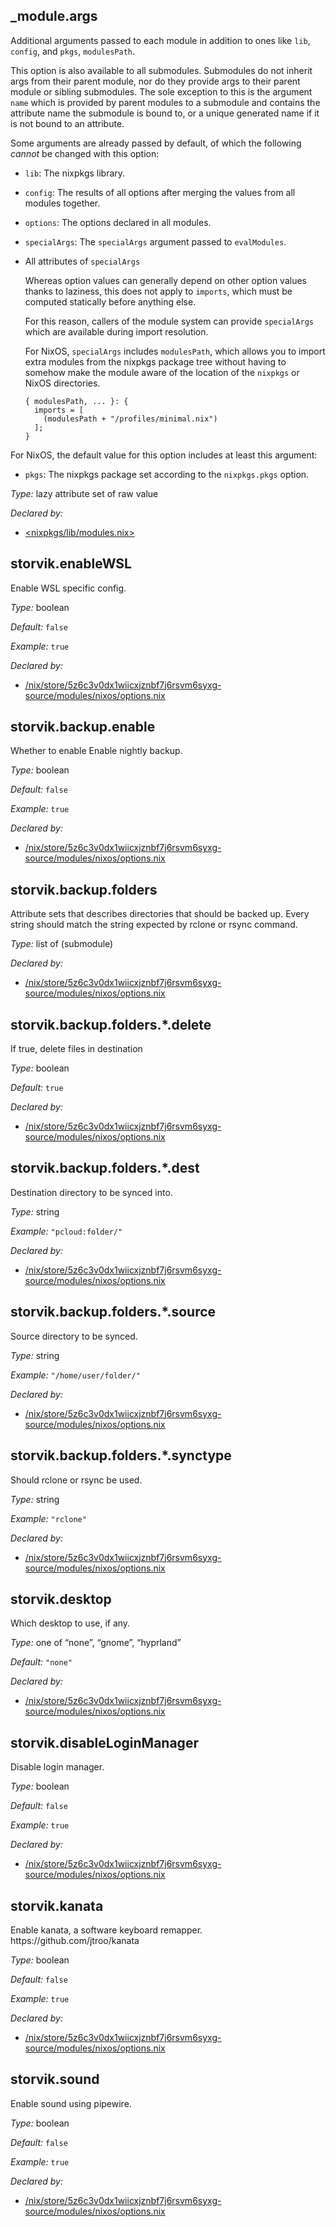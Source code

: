 ## _module\.args

Additional arguments passed to each module in addition to ones
like ` lib `, ` config `,
and ` pkgs `, ` modulesPath `\.

This option is also available to all submodules\. Submodules do not
inherit args from their parent module, nor do they provide args to
their parent module or sibling submodules\. The sole exception to
this is the argument ` name ` which is provided by
parent modules to a submodule and contains the attribute name
the submodule is bound to, or a unique generated name if it is
not bound to an attribute\.

Some arguments are already passed by default, of which the
following *cannot* be changed with this option:

 - ` lib `: The nixpkgs library\.

 - ` config `: The results of all options after merging the values from all modules together\.

 - ` options `: The options declared in all modules\.

 - ` specialArgs `: The ` specialArgs ` argument passed to ` evalModules `\.

 - All attributes of ` specialArgs `
   
   Whereas option values can generally depend on other option values
   thanks to laziness, this does not apply to ` imports `, which
   must be computed statically before anything else\.
   
   For this reason, callers of the module system can provide ` specialArgs `
   which are available during import resolution\.
   
   For NixOS, ` specialArgs ` includes
   ` modulesPath `, which allows you to import
   extra modules from the nixpkgs package tree without having to
   somehow make the module aware of the location of the
   ` nixpkgs ` or NixOS directories\.
   
   ```
   { modulesPath, ... }: {
     imports = [
       (modulesPath + "/profiles/minimal.nix")
     ];
   }
   ```

For NixOS, the default value for this option includes at least this argument:

 - ` pkgs `: The nixpkgs package set according to
   the ` nixpkgs.pkgs ` option\.



*Type:*
lazy attribute set of raw value

*Declared by:*
 - [\<nixpkgs/lib/modules\.nix>](https://github.com/NixOS/nixpkgs/blob//lib/modules.nix)



## storvik\.enableWSL



Enable WSL specific config\.



*Type:*
boolean



*Default:*
` false `



*Example:*
` true `

*Declared by:*
 - [/nix/store/5z6c3v0dx1wiicxjznbf7j6rsvm6syxg-source/modules/nixos/options\.nix](file:///nix/store/5z6c3v0dx1wiicxjznbf7j6rsvm6syxg-source/modules/nixos/options.nix)



## storvik\.backup\.enable



Whether to enable Enable nightly backup\.



*Type:*
boolean



*Default:*
` false `



*Example:*
` true `

*Declared by:*
 - [/nix/store/5z6c3v0dx1wiicxjznbf7j6rsvm6syxg-source/modules/nixos/options\.nix](file:///nix/store/5z6c3v0dx1wiicxjznbf7j6rsvm6syxg-source/modules/nixos/options.nix)



## storvik\.backup\.folders



Attribute sets that describes directories that should be
backed up\. Every string should match the string expected by
rclone or rsync command\.



*Type:*
list of (submodule)

*Declared by:*
 - [/nix/store/5z6c3v0dx1wiicxjznbf7j6rsvm6syxg-source/modules/nixos/options\.nix](file:///nix/store/5z6c3v0dx1wiicxjznbf7j6rsvm6syxg-source/modules/nixos/options.nix)



## storvik\.backup\.folders\.\*\.delete



If true, delete files in destination



*Type:*
boolean



*Default:*
` true `

*Declared by:*
 - [/nix/store/5z6c3v0dx1wiicxjznbf7j6rsvm6syxg-source/modules/nixos/options\.nix](file:///nix/store/5z6c3v0dx1wiicxjznbf7j6rsvm6syxg-source/modules/nixos/options.nix)



## storvik\.backup\.folders\.\*\.dest



Destination directory to be synced into\.



*Type:*
string



*Example:*
` "pcloud:folder/" `

*Declared by:*
 - [/nix/store/5z6c3v0dx1wiicxjznbf7j6rsvm6syxg-source/modules/nixos/options\.nix](file:///nix/store/5z6c3v0dx1wiicxjznbf7j6rsvm6syxg-source/modules/nixos/options.nix)



## storvik\.backup\.folders\.\*\.source



Source directory to be synced\.



*Type:*
string



*Example:*
` "/home/user/folder/" `

*Declared by:*
 - [/nix/store/5z6c3v0dx1wiicxjznbf7j6rsvm6syxg-source/modules/nixos/options\.nix](file:///nix/store/5z6c3v0dx1wiicxjznbf7j6rsvm6syxg-source/modules/nixos/options.nix)



## storvik\.backup\.folders\.\*\.synctype



Should rclone or rsync be used\.



*Type:*
string



*Example:*
` "rclone" `

*Declared by:*
 - [/nix/store/5z6c3v0dx1wiicxjznbf7j6rsvm6syxg-source/modules/nixos/options\.nix](file:///nix/store/5z6c3v0dx1wiicxjznbf7j6rsvm6syxg-source/modules/nixos/options.nix)



## storvik\.desktop



Which desktop to use, if any\.



*Type:*
one of “none”, “gnome”, “hyprland”



*Default:*
` "none" `

*Declared by:*
 - [/nix/store/5z6c3v0dx1wiicxjznbf7j6rsvm6syxg-source/modules/nixos/options\.nix](file:///nix/store/5z6c3v0dx1wiicxjznbf7j6rsvm6syxg-source/modules/nixos/options.nix)



## storvik\.disableLoginManager



Disable login manager\.



*Type:*
boolean



*Default:*
` false `



*Example:*
` true `

*Declared by:*
 - [/nix/store/5z6c3v0dx1wiicxjznbf7j6rsvm6syxg-source/modules/nixos/options\.nix](file:///nix/store/5z6c3v0dx1wiicxjznbf7j6rsvm6syxg-source/modules/nixos/options.nix)



## storvik\.kanata



Enable kanata, a software keyboard remapper\.
https://github\.com/jtroo/kanata



*Type:*
boolean



*Default:*
` false `



*Example:*
` true `

*Declared by:*
 - [/nix/store/5z6c3v0dx1wiicxjznbf7j6rsvm6syxg-source/modules/nixos/options\.nix](file:///nix/store/5z6c3v0dx1wiicxjznbf7j6rsvm6syxg-source/modules/nixos/options.nix)



## storvik\.sound



Enable sound using pipewire\.



*Type:*
boolean



*Default:*
` false `



*Example:*
` true `

*Declared by:*
 - [/nix/store/5z6c3v0dx1wiicxjznbf7j6rsvm6syxg-source/modules/nixos/options\.nix](file:///nix/store/5z6c3v0dx1wiicxjznbf7j6rsvm6syxg-source/modules/nixos/options.nix)


